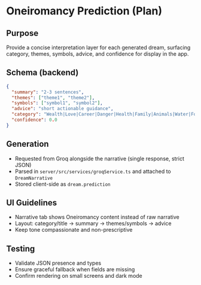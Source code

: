 # Oneiromancy Prediction (Plan)

## Purpose
Provide a concise interpretation layer for each generated dream, surfacing category, themes, symbols, advice, and confidence for display in the app.

## Schema (backend)
```json
{
  "summary": "2-3 sentences",
  "themes": ["theme1", "theme2"],
  "symbols": ["symbol1", "symbol2"],
  "advice": "short actionable guidance",
  "category": "Wealth|Love|Career|Danger|Health|Family|Animals|Water|Food|Travel|Spiritual|Death",
  "confidence": 0.0
}
```

## Generation
- Requested from Groq alongside the narrative (single response, strict JSON)
- Parsed in `server/src/services/groqService.ts` and attached to `DreamNarrative`
- Stored client-side as `dream.prediction`

## UI Guidelines
- Narrative tab shows Oneiromancy content instead of raw narrative
- Layout: category/title → summary → themes/symbols → advice
- Keep tone compassionate and non-prescriptive

## Testing
- Validate JSON presence and types
- Ensure graceful fallback when fields are missing
- Confirm rendering on small screens and dark mode
